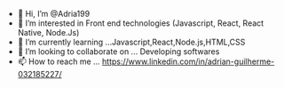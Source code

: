 - 👋 Hi, I’m @Adria199
- 👀 I’m interested in Front end technologies (Javascript, React, React Native, Node.Js)
- 🌱 I’m currently learning ...Javascript,React,Node.js,HTML,CSS
- 💞️ I’m looking to collaborate on ... Developing softwares
- 📫 How to reach me ... https://www.linkedin.com/in/adrian-guilherme-032185227/

<!---
Adria199/Adria199 is a ✨ special ✨ repository because its `README.md` (this file) appears on your GitHub profile.
You can click the Preview link to take a look at your changes.
--->
